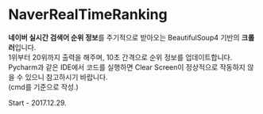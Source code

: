 ﻿# NaverRealTimeRanking
**네이버 실시간 검색어 순위 정보**를 주기적으로 받아오는 BeautifulSoup4 기반의 **크롤러**입니다.<br/>
1위부터 20위까지 출력을 해주며, 10초 간격으로 순위 정보를 업데이트합니다.<br/>
Pycharm과 같은 IDE에서 코드를 실행하면 Clear Screen이 정상적으로 작동하지 않을 수 있으니 참고하시기 바랍니다.<br/>
(cmd를 기준으로 작성.)

Start - 2017.12.29.